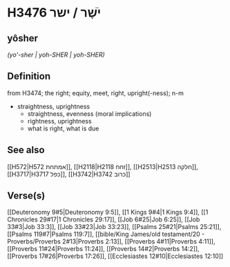 # H3476 יֹשֶׁר / ישר

## yôsher

_(yo'-sher | yoh-SHER | yoh-SHER)_

## Definition

from H3474; the right; equity, meet, right, upright(-ness); n-m

- straightness, uprightness
  - straightness, evenness (moral implications)
  - rightness, uprightness
  - what is right, what is due

## See also

[[H572|H572 אמתחת]], [[H2118|H2118 זחח]], [[H2513|H2513 חלקה]], [[H3717|H3717 כפל]], [[H3742|H3742 כרוב]]

## Verse(s)

[[Deuteronomy 9#5|Deuteronomy 9:5]], [[1 Kings 9#4|1 Kings 9:4]], [[1 Chronicles 29#17|1 Chronicles 29:17]], [[Job 6#25|Job 6:25]], [[Job 33#3|Job 33:3]], [[Job 33#23|Job 33:23]], [[Psalms 25#21|Psalms 25:21]], [[Psalms 119#7|Psalms 119:7]], [[bible/King James/old testament/20 - Proverbs/Proverbs 2#13|Proverbs 2:13]], [[Proverbs 4#11|Proverbs 4:11]], [[Proverbs 11#24|Proverbs 11:24]], [[Proverbs 14#2|Proverbs 14:2]], [[Proverbs 17#26|Proverbs 17:26]], [[Ecclesiastes 12#10|Ecclesiastes 12:10]]